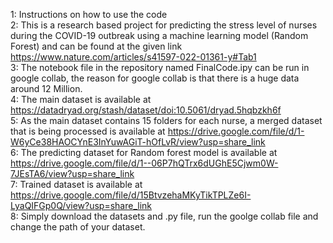 1: Instructions on how to use the code <br/>
2: This is a research based project for predicting the stress level of nurses during the COVID-19 outbreak using a machine learning model (Random Forest) and can be found at the given link https://www.nature.com/articles/s41597-022-01361-y#Tab1 <br/>
3: The notebook file in the repository named FinalCode.ipy can be run in google collab, the reason for google collab is that there is a huge data around 12 Million. <br/>
4: The main dataset is available at https://datadryad.org/stash/dataset/doi:10.5061/dryad.5hqbzkh6f <br/>
5: As the main dataset contains 15 folders for each nurse, a merged dataset that is being processed is available at https://drive.google.com/file/d/1-W6yCe38HAOCYnE3InYuwAGiT-hOfLvR/view?usp=share_link <br/>
6: The predicting dataset for Random forest model is available at https://drive.google.com/file/d/1--06P7hQTrx6dUGhE5Cjwm0W-7JEsTA6/view?usp=share_link <br/>
7: Trained dataset is available at https://drive.google.com/file/d/15BtvzehaMKyTikTPLZe6I-LyaQIFGp0Q/view?usp=share_link <br/>
8: Simply download the datasets and .py file, run the goolge collab file and change the path of your dataset. <br/>
